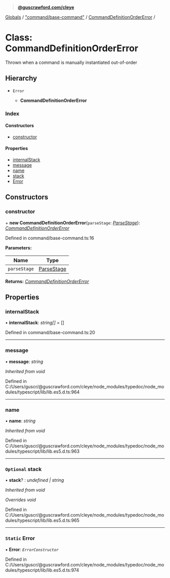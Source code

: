 > **[@guscrawford.com/cleye](../README.md)**

[Globals](../globals.md) / ["command/base-command"](../modules/_command_base_command_.md) / [CommandDefinitionOrderError](_command_base_command_.commanddefinitionordererror.md) /

# Class: CommandDefinitionOrderError

Thrown when a command is manually instantiated out-of-order

## Hierarchy

* `Error`

  * **CommandDefinitionOrderError**

### Index

#### Constructors

* [constructor](_command_base_command_.commanddefinitionordererror.md#constructor)

#### Properties

* [internalStack](_command_base_command_.commanddefinitionordererror.md#internalstack)
* [message](_command_base_command_.commanddefinitionordererror.md#message)
* [name](_command_base_command_.commanddefinitionordererror.md#name)
* [stack](_command_base_command_.commanddefinitionordererror.md#optional-stack)
* [Error](_command_base_command_.commanddefinitionordererror.md#static-error)

## Constructors

###  constructor

\+ **new CommandDefinitionOrderError**(`parseStage`: *[ParseStage](../enums/_command_base_command_.parsestage.md)*): *[CommandDefinitionOrderError](_command_base_command_.commanddefinitionordererror.md)*

Defined in command/base-command.ts:16

**Parameters:**

Name | Type |
------ | ------ |
`parseStage` | [ParseStage](../enums/_command_base_command_.parsestage.md) |

**Returns:** *[CommandDefinitionOrderError](_command_base_command_.commanddefinitionordererror.md)*

## Properties

###  internalStack

• **internalStack**: *string[]* =  []

Defined in command/base-command.ts:20

___

###  message

• **message**: *string*

*Inherited from void*

Defined in C:/Users/guscr/@guscrawford.com/cleye/node_modules/typedoc/node_modules/typescript/lib/lib.es5.d.ts:964

___

###  name

• **name**: *string*

*Inherited from void*

Defined in C:/Users/guscr/@guscrawford.com/cleye/node_modules/typedoc/node_modules/typescript/lib/lib.es5.d.ts:963

___

### `Optional` stack

• **stack**? : *undefined | string*

*Inherited from void*

*Overrides void*

Defined in C:/Users/guscr/@guscrawford.com/cleye/node_modules/typedoc/node_modules/typescript/lib/lib.es5.d.ts:965

___

### `Static` Error

▪ **Error**: *`ErrorConstructor`*

Defined in C:/Users/guscr/@guscrawford.com/cleye/node_modules/typedoc/node_modules/typescript/lib/lib.es5.d.ts:974